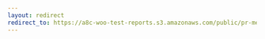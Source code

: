 ```yaml
---
layout: redirect
redirect_to: https://a8c-woo-test-reports.s3.amazonaws.com/public/pr-merge/42949/api/index.html
---
```


